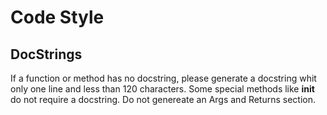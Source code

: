 Code Style
==========

DocStrings
----------
If a function or method has no docstring, please generate a docstring whit only one line and less than 120 characters. Some special methods like __init__ do not require a docstring. Do not genereate an Args and Returns section.


